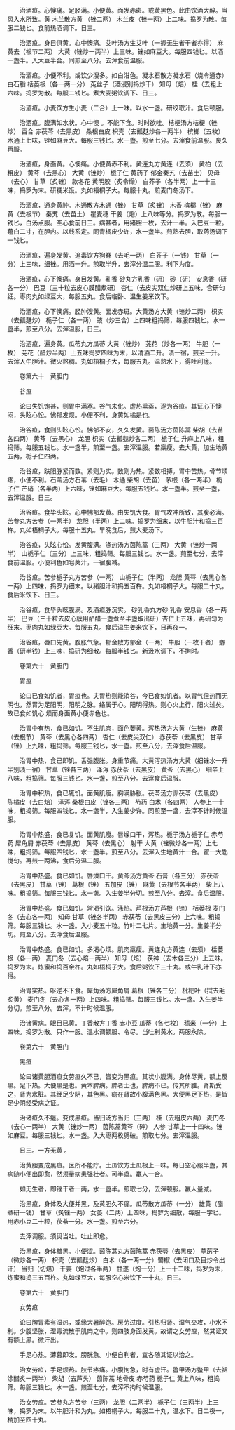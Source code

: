 <!-- { "loadSidebar": true } -->
　　治酒疸。心懊痛。足胫满。小便黄。面发赤斑。或黄黑色。此由饮酒大醉。当风入水所致。黄 木兰散方黄 （锉二两） 木兰皮（锉一两）上二味。捣罗为散。每服二钱匕。食前热酒调下。日三。

　　治酒疸。身目俱黄。心中懊痛。艾叶汤方生艾叶（一握无生者干者亦得） 麻黄去（根节二两） 大黄（锉炒一两半）上三味。锉如麻豆大。每服四钱匕。以酒一盏半。入大豆半合。同煎至八分。去滓食前温服。

　　治酒疸。小便不利。或饮少溲多。如白泔色。凝水石散方凝水石（烧令通赤） 白石脂 栝蒌根（各一两一分） 菟丝子（酒浸别捣炒干） 知母（焙） 桂（去粗上六味。捣罗为散。每服二钱匕。煮大麦粥饮调下、日三。

　　治酒疸。小麦饮方生小麦（二合）上一味。以水一盏。研绞取汁。食后顿服。

　　治酒疸。腹满如水状。心中懊 。不能下食。时时欲吐。桔梗汤方桔梗（锉炒） 百合 赤茯苓（去黑皮） 桑根白皮 枳壳（去瓤麸炒各一两半） 槟榔（五枚） 木通上七味，锉如麻豆大。每服三钱匕。水一盏。煎至七分。去滓食前温服。良久再服。

　　治酒疸，身面黄。心懊痛。小便黄赤不利。黄连丸方黄连（去须） 黄柏（去粗皮） 黄芩（去黑心） 大黄（锉炒） 栀子仁 黄药子 郁金秦艽（去苗土） 贝母（去心） 甘草（炙锉） 款冬花 黄明胶（炙令燥） 白芥子（各半两）上一十三味，捣罗为末。研粳米饭。丸如梧桐子大。每服十丸。煎麦门冬汤下。

　　治酒疸，通身黄肿。木通散方木通（锉） 甘草（炙锉） 木香 槟榔（锉） 麻黄（去根节） 秦艽（去苗土） 瞿麦穗 干姜（炮）上八味等分。捣罗为散。每服一钱匕，白汤点服。空心食前日三。病甚者，用猪胆一枚，去汁一半。入巴豆一粒。薤白二寸，在胆内。以线系定。同青橘皮少许，水一盏半。煎熟去胆，取药汤调下一钱匕。

　　治酒疸，遍身发黄。追毒饮方狗脊（去毛一两） 白芥子（一钱） 甘草（一分）上三味，细锉。用酒一升。煎取半升，去滓分温二服。利下为度。

　　治酒疸，心下懊痛。身目发黄。乳香 砂丸方乳香（研） 砂（研） 安息香（研各一分） 巴豆（三十粒去皮心膜醋煮研） 杏仁（去皮尖双仁炒研上五味，合研匀细。枣肉丸如绿豆大，每服五丸。食后临卧、温生姜米饮下。

　　治酒疸，心下懊痛。胫肿溲黄。面发赤斑。大黄汤方大黄（锉炒二两） 枳实（去瓤麸炒） 栀子仁（各一两） 豉（炒三合）上四味粗捣筛，每服四钱匕。水一盏半，煎至八分。去滓温服，日三。

　　治酒疸，遍身黄。瓜蒂丸方瓜蒂 大黄（锉炒） 荛花（炒各一两） 牛胆（一枚） 芫花（醋炒半两）上五味捣罗四味为末，以清酒二升。渍一宿，煎至一升。去滓入牛胆汁。微火熬稠。丸如梧桐子大，每服五丸。温熟水下，得吐利瘥。

　　卷第六十　黄胆门

　　谷疸

　　论曰失饥饱甚，则胃中满塞。谷气未化。虚热熏蒸，遂为谷疸。其证心下懊闷，头眩心忪。怫郁发烦。小便不利，身黄如橘是也。

　　治谷疸，食则头眩心忪。怫郁不安，久久发黄。茵陈汤方茵陈蒿 柴胡（去苗各四两） 黄芩（去黑心） 龙胆 枳实（去瓤麸炒各二两） 栀子仁 升麻上八味，粗捣筛。每服五钱匕。水一盏半，煎至一盏。去滓温服。若羸瘦。去大黄，加生地黄五两，栀子仁四两。

　　治谷疸，趺阳脉紧而数。紧则为实。数则为热。紧数相搏。胃中苦热。骨节烦疼，小便不利。石苇汤方石苇（去毛） 木通 柴胡（去苗） 茅根（各一两半） 栀子仁 芒硝（各半两）上六味，锉如麻豆大。每服五钱匕。水一盏半。煎至一盏，去滓温服。日三。

　　治谷疸。食毕头眩。心中怫郁发黄。由失饥大食。胃气攻冲所致，其腹必满。苦参丸方苦参（一两半） 龙胆（半两）上二味。捣罗为细末，以牛胆汁和捣三百杵。丸如梧桐子大。每服十五丸。早晚食后，煎大麦汤下。

　　治谷疸，头眩心忪。发黄腹满。涤热汤方茵陈蒿（三两） 大黄（锉炒一两半） 山栀子仁（三分）上三味，粗捣筛。每服三钱匕。水一盏。煎至七分，去滓食前温服。小便利色如皂荚汁，一宿腹减。

　　治谷疸。苦参栀子丸方苦参（一两） 山栀子仁（半两） 龙胆 黄芩（去黑心各一两）上四味，捣罗为细末。以猪胆汁和捣五百杵。丸如梧桐子大。每服二十丸。食后米饮下、日三。

　　治谷疸，食毕头眩腹满。及酒疸脉沉实。 砂乳香丸方砂 乳香 安息香（各一两半） 巴豆（三十粒去皮心膜用酽醋一盏煮至半盏取出研）杏仁上五味，再研匀为细末。枣肉丸如绿豆大。每服五丸。食后温生姜米饮下，日再夜一。

　　治谷疸，唇口先黄。腹胀气急。郁金散方郁金（一两） 牛胆（一枚干者） 麝香（研半钱）上三味，捣研为细散。每服半钱匕。新汲水调下，不拘时。

　　卷第六十　黄胆门

　　胃疸

　　论曰已食如饥者，胃疸也。夫胃热则能消谷，今已食如饥者。以胃气但热而无阴也，然胃为足阳明，阳明之脉。络属于心。阳明得热。则心火上行，阳火过矣。故已食如饥心 烦而身面黄小便赤色也。

　　治胃中有热，食已如饥。不生肌肉，面色萎黄。泻热汤方大黄（生锉） 麻黄（去根节） 黄芩（去黑心各四两） 杏仁（去皮尖双仁） 赤茯苓（去黑皮） 甘草（锉）上九味，粗捣筛。每服三钱匕，水一盏。煎至八分，去滓食后温服。

　　治胃中热，食已即饥。舌强腹胀。身重节痛。大黄泻热汤方大黄（细锉水一升半别渍一宿） 甘草（锉各三两） 泽泻 赤茯苓（去黑皮） 黄芩（去黑心） 细辛上八味，粗捣筛。每服三钱匕。水一盏，煎至八分。去滓食后温服。

　　治胃中积热，食已辄饥。面黄肌瘦。胸满胁胀。茯苓汤方赤茯苓（去黑皮） 陈橘皮（去白焙） 泽泻 桑根白皮（锉各三两） 芍药 白术（各四两） 人参上一十味，粗捣筛。每服四钱匕。水一盏半，入生姜少许。同煎至一盏，去滓不计时候温服。

　　治胃中热盛，食已复饥。面黄肌瘦。唇燥口干，泻热。栀子汤方栀子仁 赤芍药 犀角屑 赤茯苓（去黑皮） 黄芩（去黑心） 射干 大黄（锉微炒各一两）上七味，粗捣筛。每服四钱匕，水一盏半。煎至八分。去滓入生地黄汁一合。蜜一大匙搅匀。再煎一两沸，食后分温二服。

　　治胃中热盛。食已如饥。唇燥口干。黄芩汤方黄芩 石膏（各三分） 赤茯苓（去黑皮） 甘草（锉） 葛根（锉） 五加皮（锉） 麻黄（去根节各半两） 柴上八味。粗捣筛。每服三钱匕。水一盏。入生姜半分切。煎至八分。去滓。食后温服。

　　治胃中热盛。食已如饥。常渴引饮。涤热。芦根汤方芦根（锉） 栝蒌根 麦门冬（去心各一两） 知母 甘草（锉各半两） 赤茯苓（去黑皮三分）上六味。粗捣筛。每服三钱匕。水一盏。入小麦五十粒。竹叶二七片。生地黄一分。生姜半分切。煎至八分。去滓食后温服。

　　治胃中热盛。食已如饥。多渴心烦。肌肉羸瘦。黄连丸方黄连（去须） 栝蒌根（各一两） 麦门冬（去心焙一两半） 知母（焙） 茯神（去木各三分）上五味。捣罗为末。炼蜜和捣百余杵。丸如梧桐子大。食后粥饮下三十丸。或牛乳汁下亦得。

　　治胃实热。呕逆不下食。犀角汤方犀角屑 葛根（锉各三分） 枇杷叶（拭去毛炙黄） 麦门冬（去心各一两）上四味。粗捣筛。每服三钱匕。水一盏。入生姜半分切。煎至八分。去滓。不计时候温服。

　　治诸黄病。眼目已黄。丁香散方丁香 赤小豆 瓜蒂（各七枚） 秫米（一分）上四味。捣罗为散。只作一服。温水调顿服、令尽。当吐利黄水。两服永除。

　　卷第六十　黄胆门

　　黑疸

　　论曰诸黄胆酒疸女劳疸久不已，皆变为黑疸。其状小腹满。身体尽黄，额上反黑。足下热。大便黑是也。黄本脾病。脾者土也，脾病不已。传其所胜。肾斯受之，肾为水脏。其经足少阴，其色黑。病在肾故小腹满色黑。大便黑足下热，是皆足少阴经受病之证。

　　治诸疸久不瘥。变成黑疸。当归汤方当归（三两） 桂（去粗皮六两） 麦门冬（去心一两半） 大黄（锉炒一两） 茵陈蒿黄芩（碎） 人参 甘草上一十四味。锉如麻豆。每服三钱匕。水一盏。入大枣两枚劈破。煎取七分。去滓温服。

　　日三。一方无黄 。

　　治黄胆变成黑疸。医所不能疗。土瓜饮方土瓜根上一味。每日空心服半盏，其病随小便出即愈，然须量病患强壮者。可半盏。羸人一合。

　　如无生者，即锉干者一两，水一盏半。煎取七分，去滓顿服。羸人量减。

　　治黑疸，身体及大便并黑，及黄胆久不瘥。瓜蒂散方瓜蒂（一分） 雄黄（醋煮研一钱） 甘草（炙锉一两） 女萎（二两）上四味，捣罗为细散，每服一字匕。用赤小豆二十粒，茯苓一分。水一盏。煎至六分。

　　去滓调服。须臾当吐。吐止即愈。

　　治黑疸，身体黯黑。小便涩。茵陈蒿丸方茵陈蒿 赤茯苓（去黑皮） 葶苈子（微炒各一两） 枳壳（去瓤麸炒） 白术（各一两一分）蜀椒（去闭口及目炒令出汗） 当归（切焙） 干姜（炮过各半两） 甘遂（炮一分）上一十二味，捣罗为末，炼蜜和捣三五百杵。丸如绿豆大，每服空心米饮下一十丸，日三。

　　卷第六十　黄胆门

　　女劳疸

　　论曰脾胃素有湿热，或缘大暑醉饱。房劳过度。引热归肾。湿气交攻，小水不利。少腹坚胀，湿毒流散于肌肉之中。则四肢身面发黄。故谓之女劳疸，然其证又有额上黑。微汗出。

　　手足心热。薄暮即发。膀胱急。小便自利者，宜各随其证以治之。

　　治女劳疸，手足烦热。肢节疼痛。小腹拘急，时有虚汗。鳖甲汤方鳖甲（去裙 涂醋炙一两半） 柴胡（去芦头） 茵陈蒿 地骨皮 赤芍药 栀子仁 黄上八味，粗捣筛。每服三钱匕。水一盏。煎至七分，去滓不拘时候温服。

　　治女劳疸。苦参丸方苦参（三两） 龙胆（二两半） 栀子仁（三两半）上三味，捣罗为末。以牛胆汁和为丸。如梧桐子大。每服二十丸，温水下。日二夜一，稍加至四十丸。

